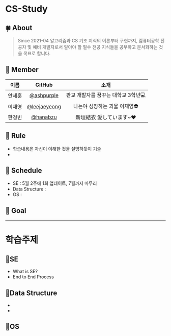 # CS-Study

## 🍀 About
> Since 2021-04
알고리즘과 CS 기초 지식의 이론부터 구현까지, 컴퓨터공학 전공자 및 예비 개발자로서 알아야 할 필수 전공 지식들을 공부하고 문서화하는 것을 목표로 합니다.

## 👦 Member
|이름|GitHub|소개|
|:---:|:---:|:-----------------:|
|안세훈|[@ashpurple](https://github.com/ashpurple)|판교 개발자를 꿈꾸는 대학교 3학년💻|
|이재영|[@leejaeyeong](https://github.com/leejaeyeong)|나는야 성장하는 괴물 이재영👽|
|한경빈|[@hanabzu](https://github.com/hanabzu)|新垣結衣 愛しています~❤️|

## 📣 Rule
* 학습내용은 자신이 이해한 것을 설명하듯이 기술
* 

## 📅 Schedule
* SE : 5월 2주에 1회 업데이트, 7월까지 마무리
* Data Structure :
* OS :

## 🚩 Goal

---
# 학습주제
## 📌SE
* What is SE?
* End to End Process
## 📌Data Structure
*
*
## 📌OS
